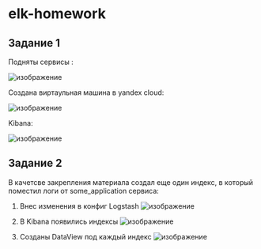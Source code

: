 # elk-homework

## Задание 1
Подняты сервисы :

![изображение](https://github.com/user-attachments/assets/b3367dc5-e93e-4985-b30b-f34d3440732d)

Создана виртаульная машина в yandex cloud:

![изображение](https://github.com/user-attachments/assets/3f027dc3-1a17-40a3-829d-126953249ea4)


Kibana:

![изображение](https://github.com/user-attachments/assets/9b009071-2fed-4006-99da-ded32f43e837)

## Задание 2
В качетсве закрепления материала создал еще один индекс, в который поместил логи от some_application сервиса:

1. Внес изменения в конфиг Logstash
   ![изображение](https://github.com/user-attachments/assets/afed5a72-0b39-4866-92fb-bebd1039d45c)

2. В Kibana появились индексы
   ![изображение](https://github.com/user-attachments/assets/896608a5-c0c8-407a-a702-8018f07f1de3)

3. Созданы DataView под каждый индекс
   ![изображение](https://github.com/user-attachments/assets/0801f39c-7b7c-4621-a005-e8e094afd9b6)



   


